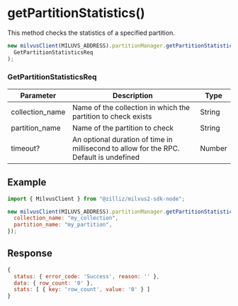 # getPartitionStatistics()

This method checks the statistics of a specified partition.

```javascript
new milvusClient(MILUVS_ADDRESS).partitionManager.getPartitionStatistics(
  GetPartitionStatisticsReq
);
```

### GetPartitionStatisticsReq

| Parameter       | Description                                                                            | Type   |
| --------------- | -------------------------------------------------------------------------------------- | ------ |
| collection_name | Name of the collection in which the partition to check exists                          | String |
| partition_name  | Name of the partition to check                                                         | String |
| timeout?        | An optional duration of time in millisecond to allow for the RPC. Default is undefined | Number |

## Example

```javascript
import { MilvusClient } from "@zilliz/milvus2-sdk-node";

new milvusClient(MILUVS_ADDRESS).partitionManager.getPartitionStatistics({
  collection_name: "my_collection",
  partition_name: "my_partition",
});
```

## Response

```javascript
{
  status: { error_code: 'Success', reason: '' },
  data: { row_count: '0' },
  stats: [ { key: 'row_count', value: '0' } ]
}
```
